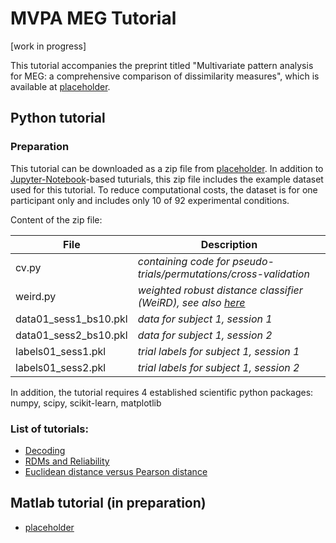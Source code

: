 # MVPA MEG Tutorial

[work in progress]

This tutorial accompanies the preprint titled "Multivariate pattern analysis for MEG: a comprehensive comparison of dissimilarity measures", which is available at [placeholder](http://doi.org/).

## Python tutorial

### Preparation
This tutorial can be downloaded as a zip file from [placeholder](https://github.com/m-guggenmos/megmvpa/tutorial_python.zip). In addition to [Jupyter-Notebook](https://jupyter.org/)-based tuturials, this zip file includes the example dataset used for this tutorial. To reduce computational costs, the dataset is for one participant only and includes only 10 of 92 experimental conditions.

Content of the zip file:

File | Description
--- | --- 
cv.py | _containing code for pseudo-trials/permutations/cross-validation_
weird.py | _weighted robust distance classifier (WeiRD), see also [here](https://github.com/m-guggenmos/weird)_
data01_sess1_bs10.pkl | _data for subject 1, session 1_
data01_sess2_bs10.pkl | _data for subject 1, session 2_
labels01_sess1.pkl | _trial labels for subject 1, session 1_
labels01_sess2.pkl | _trial labels for subject 1, session 2_

In addition, the tutorial requires 4 established scientific python packages: numpy, scipy, scikit-learn, matplotlib

### List of tutorials:
* [Decoding](https://github.com/m-guggenmos/megmvpa/blob/master/python_decoding.ipynb)
* [RDMs and Reliability](https://github.com/m-guggenmos/megmvpa/blob/master/python_reliability.ipynb)
* [Euclidean distance versus Pearson distance](https://github.com/m-guggenmos/megmvpa/blob/master/python_distance.ipynb)

## Matlab tutorial (in preparation)
* [placeholder](https://github.com/m-guggenmos/megmvpa/blob/master/matlab_decoding.ipynb)
